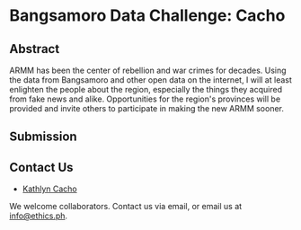 # Bangsamoro Data Challenge: Cacho

## Abstract

ARMM has been the center of rebellion and war crimes for decades. Using the data from Bangsamoro and other open data on the internet, I will at least enlighten the people about the region, especially the things they acquired from fake news and alike. Opportunities for the region's provinces will be provided and invite others to participate in making the new ARMM sooner.

## Submission

## Contact Us

* [Kathlyn Cacho](mailto:cachojade@gmail.com)

We welcome collaborators. Contact us via email, or email us at info@ethics.ph.
